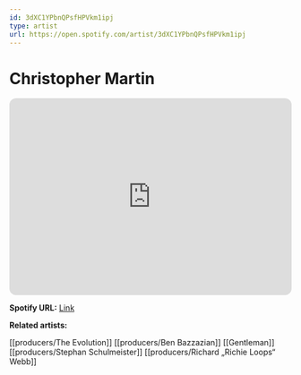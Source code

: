 ```yaml
---
id: 3dXC1YPbnQPsfHPVkm1ipj
type: artist
url: https://open.spotify.com/artist/3dXC1YPbnQPsfHPVkm1ipj
---
```

# Christopher Martin

<iframe style="border-radius:12px" src="https://open.spotify.com/embed/artist/3dXC1YPbnQPsfHPVkm1ipj" width="100%" height="352" frameBorder="0" allowfullscreen="" allow="autoplay; clipboard-write; encrypted-media; fullscreen; picture-in-picture" loading="lazy"></iframe>

**Spotify URL:** [Link](https://open.spotify.com/artist/3dXC1YPbnQPsfHPVkm1ipj)

**Related artists:**

[[producers/The Evolution]]
[[producers/Ben Bazzazian]]
[[Gentleman]]
[[producers/Stephan Schulmeister]]
[[producers/Richard „Richie Loops“ Webb]]

